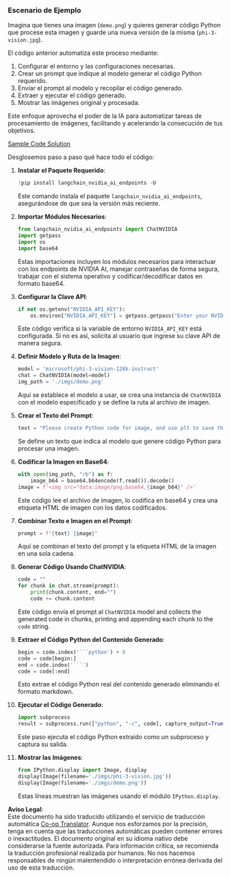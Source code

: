 <!--
CO_OP_TRANSLATOR_METADATA:
{
  "original_hash": "a8de701a2f1eb12b1f82432288d709cf",
  "translation_date": "2025-05-07T10:59:11+00:00",
  "source_file": "md/02.Application/04.Vision/Phi3/E2E_Nvidia_NIM_Vision.md",
  "language_code": "es"
}
-->
### Escenario de Ejemplo

Imagina que tienes una imagen (`demo.png`) y quieres generar código Python que procese esta imagen y guarde una nueva versión de la misma (`phi-3-vision.jpg`).

El código anterior automatiza este proceso mediante:

1. Configurar el entorno y las configuraciones necesarias.  
2. Crear un prompt que indique al modelo generar el código Python requerido.  
3. Enviar el prompt al modelo y recopilar el código generado.  
4. Extraer y ejecutar el código generado.  
5. Mostrar las imágenes original y procesada.

Este enfoque aprovecha el poder de la IA para automatizar tareas de procesamiento de imágenes, facilitando y acelerando la consecución de tus objetivos.

[Sample Code Solution](../../../../../../code/06.E2E/E2E_Nvidia_NIM_Phi3_Vision.ipynb)

Desglosemos paso a paso qué hace todo el código:

1. **Instalar el Paquete Requerido**:  
    ```python
    !pip install langchain_nvidia_ai_endpoints -U
    ```  
    Este comando instala el paquete `langchain_nvidia_ai_endpoints`, asegurándose de que sea la versión más reciente.

2. **Importar Módulos Necesarios**:  
    ```python
    from langchain_nvidia_ai_endpoints import ChatNVIDIA
    import getpass
    import os
    import base64
    ```  
    Estas importaciones incluyen los módulos necesarios para interactuar con los endpoints de NVIDIA AI, manejar contraseñas de forma segura, trabajar con el sistema operativo y codificar/decodificar datos en formato base64.

3. **Configurar la Clave API**:  
    ```python
    if not os.getenv("NVIDIA_API_KEY"):
        os.environ["NVIDIA_API_KEY"] = getpass.getpass("Enter your NVIDIA API key: ")
    ```  
    Este código verifica si la variable de entorno `NVIDIA_API_KEY` está configurada. Si no es así, solicita al usuario que ingrese su clave API de manera segura.

4. **Definir Modelo y Ruta de la Imagen**:  
    ```python
    model = 'microsoft/phi-3-vision-128k-instruct'
    chat = ChatNVIDIA(model=model)
    img_path = './imgs/demo.png'
    ```  
    Aquí se establece el modelo a usar, se crea una instancia de `ChatNVIDIA` con el modelo especificado y se define la ruta al archivo de imagen.

5. **Crear el Texto del Prompt**:  
    ```python
    text = "Please create Python code for image, and use plt to save the new picture under imgs/ and name it phi-3-vision.jpg."
    ```  
    Se define un texto que indica al modelo que genere código Python para procesar una imagen.

6. **Codificar la Imagen en Base64**:  
    ```python
    with open(img_path, "rb") as f:
        image_b64 = base64.b64encode(f.read()).decode()
    image = f'<img src="data:image/png;base64,{image_b64}" />'
    ```  
    Este código lee el archivo de imagen, lo codifica en base64 y crea una etiqueta HTML de imagen con los datos codificados.

7. **Combinar Texto e Imagen en el Prompt**:  
    ```python
    prompt = f"{text} {image}"
    ```  
    Aquí se combinan el texto del prompt y la etiqueta HTML de la imagen en una sola cadena.

8. **Generar Código Usando ChatNVIDIA**:  
    ```python
    code = ""
    for chunk in chat.stream(prompt):
        print(chunk.content, end="")
        code += chunk.content
    ```  
    Este código envía el prompt al `ChatNVIDIA` model and collects the generated code in chunks, printing and appending each chunk to the `code` string.

9. **Extraer el Código Python del Contenido Generado**:  
    ```python
    begin = code.index('```python') + 9  
    code = code[begin:]  
    end = code.index('```')
    code = code[:end]
    ```  
    Esto extrae el código Python real del contenido generado eliminando el formato markdown.

10. **Ejecutar el Código Generado**:  
    ```python
    import subprocess
    result = subprocess.run(["python", "-c", code], capture_output=True)
    ```  
    Este paso ejecuta el código Python extraído como un subproceso y captura su salida.

11. **Mostrar las Imágenes**:  
    ```python
    from IPython.display import Image, display
    display(Image(filename='./imgs/phi-3-vision.jpg'))
    display(Image(filename='./imgs/demo.png'))
    ```  
    Estas líneas muestran las imágenes usando el módulo `IPython.display`.

**Aviso Legal**:  
Este documento ha sido traducido utilizando el servicio de traducción automática [Co-op Translator](https://github.com/Azure/co-op-translator). Aunque nos esforzamos por la precisión, tenga en cuenta que las traducciones automáticas pueden contener errores o inexactitudes. El documento original en su idioma nativo debe considerarse la fuente autorizada. Para información crítica, se recomienda la traducción profesional realizada por humanos. No nos hacemos responsables de ningún malentendido o interpretación errónea derivada del uso de esta traducción.